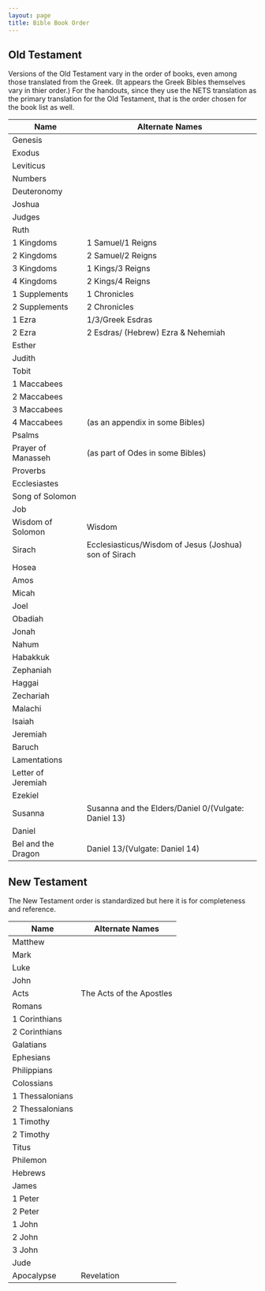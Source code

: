 ```yaml
---
layout: page
title: Bible Book Order
---
```


## Old Testament
Versions of the Old Testament vary in the order of books, even among those translated from the Greek. (It appears the Greek Bibles themselves vary in thier order.) For the handouts, since they use the NETS translation as the primary translation for the Old Testament, that is the order chosen for the book list as well. 

Name|Alternate Names
---|---
Genesis|
Exodus|
Leviticus|
Numbers|
Deuteronomy|
Joshua|
Judges|
Ruth|
1 Kingdoms | 1 Samuel/1 Reigns
2 Kingdoms | 2 Samuel/2 Reigns
3 Kingdoms | 1 Kings/3 Reigns
4 Kingdoms | 2 Kings/4 Reigns
1 Supplements | 1 Chronicles
2 Supplements | 2 Chronicles
1 Ezra | 1/3/Greek Esdras
2 Ezra | 2 Esdras/ (Hebrew) Ezra & Nehemiah 
Esther|
Judith|
Tobit|
1 Maccabees|
2 Maccabees| 
3 Maccabees| 
4 Maccabees| (as an appendix in some Bibles)
Psalms|
Prayer of Manasseh| (as part of Odes in some Bibles)
Proverbs|
Ecclesiastes|
Song of Solomon|
Job|
Wisdom of Solomon | Wisdom
Sirach | Ecclesiasticus/Wisdom of Jesus (Joshua) son of Sirach
Hosea|
Amos|
Micah|
Joel|
Obadiah|
Jonah|
Nahum |
Habakkuk| 
Zephaniah |
Haggai|
Zechariah| 
Malachi|
Isaiah|
Jeremiah|
Baruch |
Lamentations| 
Letter of Jeremiah|
Ezekiel|
Susanna| Susanna and the Elders/Daniel 0/(Vulgate: Daniel 13)
Daniel|
Bel and the Dragon|Daniel 13/(Vulgate: Daniel 14)

## New Testament
The New Testament order is standardized but here it is for completeness and reference.

Name|Alternate Names
---|---
Matthew|
Mark|
Luke|
John|
Acts| The Acts of the Apostles
Romans|
1 Corinthians|
2 Corinthians|
Galatians|
Ephesians|
Philippians|
Colossians|
1 Thessalonians|
2 Thessalonians|
1 Timothy|
2 Timothy|
Titus|
Philemon|
Hebrews|
James|
1 Peter|
2 Peter|
1 John|
2 John|
3 John|
Jude|
Apocalypse|Revelation
